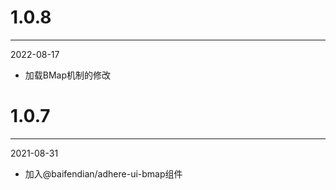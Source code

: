 # 1.0.8

***

2022-08-17

* 加载BMap机制的修改

# 1.0.7

***

2021-08-31

* 加入@baifendian/adhere-ui-bmap组件
